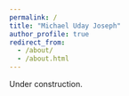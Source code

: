 ```yaml
---
permalink: /
title: "Michael Uday Joseph"
author_profile: true
redirect_from: 
  - /about/
  - /about.html
---
```


Under construction.
